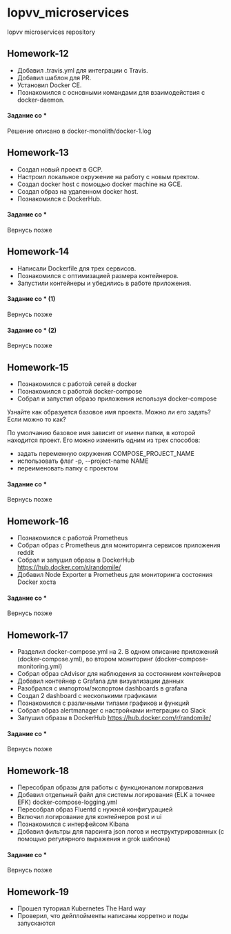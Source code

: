 # lopvv_microservices
lopvv microservices repository

## Homework-12
- Добавил .travis.yml для интеграции с Travis.
- Добавил шаблон для PR.
- Установил Docker CE.
- Познакомился с основными командами для взаимодействия с docker-daemon.



#### Задание со \*
Решение описано в docker-monolith/docker-1.log


## Homework-13
- Создал новый проект в GCP.
- Настроил локальное окружение на работу с новым пректом.
- Создал docker host с помощью docker machine на GCE.
- Создал образ на удаленном docker host.
- Познакомился с DockerHub.


#### Задание со \*
Вернуcь позже

## Homework-14
- Написали Dockerfile для трех сервисов.
- Познакомился с оптимизацией размера контейнеров.
- Запустили контейнеры и убедились в работе приложения.


#### Задание со \* (1)
Вернуcь позже
#### Задание со \* (2)
Вернуcь позже


## Homework-15
- Познакомился с работой сетей в docker
- Познакомился с работой docker-compose
- Собрал и запустил образо приложения используя docker-compose

Узнайте как образуется базовое имя проекта. Можно ли его задать? Если можно то как?

По умолчанию базовое имя зависит от имени папки, в которой находится проект. Его можно изменить одним из трех способов:
- задать переменную окружения COMPOSE_PROJECT_NAME
- использовать флаг -p, --project-name NAME
- переименовать папку с проектом

#### Задание со \*
Вернуcь позже

## Homework-16
- Познакомился с работой Prometheus
- Собрал образ с Prometheus для мониторинга сервисов приложения reddit
- Собрал и запушил образы в DockerHub https://hub.docker.com/r/randomile/
- Добавил Node Exporter в Prometheus для мониторинга состояния Docker хоста


#### Задание со \*
Вернуcь позже


## Homework-17
- Разделил docker-compose.yml на 2. В одном описание приложений (docker-compose.yml), во втором мониторинг (docker-compose-monitoring.yml)
- Собрал образ cAdvisor для наблюдения за состоянием контейнеров
- Добавил контейнер с Grafana для визуализации данных
- Разобрался с импортом/экспортом dashboards в grafana
- Создал 2 dashboard с несколькими графиками
- Познакомился с различными типами графиков и функций
- Собрал образ alertmanager с настройками интеграции со Slack
- Запушил образы в DockerHub https://hub.docker.com/r/randomile/

#### Задание со \*
Вернуcь позже


## Homework-18
- Пересобрал образы для работы с функционалом логирования
- Добавил отдельный файл для системы логирования (ELK а точнее EFK) docker-compose-logging.yml
- Пересобрал образ Fluentd с нужной конфигурацией
- Включил логирование для контейнеров post и ui
- Познакомился с интерфейсом Kibana
- Добавил фильтры для парсинга json логов и неструктурированных (с помощью регулярного выражения и grok шаблона)

#### Задание со \*
Вернуcь позже

## Homework-19
- Прошел туториал Kubernetes The Hard way
- Проверил, что дейплойменты написаны корретно и поды запускаются
